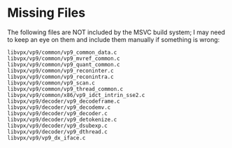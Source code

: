 Missing Files
=============

The following files are NOT included by the MSVC build system; I may need to
keep an eye on them and include them manually if something is wrong:

    libvpx/vp9/common/vp9_common_data.c
    libvpx/vp9/common/vp9_mvref_common.c
    libvpx/vp9/common/vp9_quant_common.c
    libvpx/vp9/common/vp9_reconinter.c
    libvpx/vp9/common/vp9_reconintra.c
    libvpx/vp9/common/vp9_scan.c
    libvpx/vp9/common/vp9_thread_common.c
    libvpx/vp9/common/x86/vp9_idct_intrin_sse2.c
    libvpx/vp9/decoder/vp9_decodeframe.c
    libvpx/vp9/decoder/vp9_decodemv.c
    libvpx/vp9/decoder/vp9_decoder.c
    libvpx/vp9/decoder/vp9_detokenize.c
    libvpx/vp9/decoder/vp9_dsubexp.c
    libvpx/vp9/decoder/vp9_dthread.c
    libvpx/vp9/vp9_dx_iface.c

